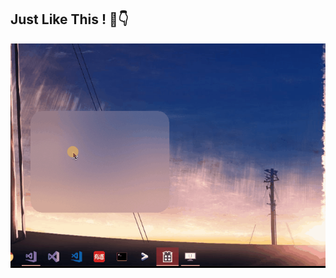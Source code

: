 ## Just Like This ! 👴👇

 

![Screenshot](https://raw.githubusercontent.com/Hxmg/Win32AcrylicBlur/master/screenshot.gif)
